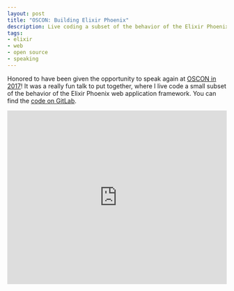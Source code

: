 ```yaml
---
layout: post
title: "OSCON: Building Elixir Phoenix"
description: Live coding a subset of the behavior of the Elixir Phoenix framework.
tags:
- elixir
- web
- open source
- speaking
---
```


Honored to have been given the opportunity to speak again at [OSCON in 2017][oscon]!
It was a really fun talk to put together, where I live code a small subset of the behavior of the Elixir Phoenix web application framework.
You can find the [code on GitLab][code].

<iframe width="100%" height="400" src="https://www.youtube.com/embed/GRXc-jKRESA" frameborder="0" allowfullscreen></iframe>

[oscon]: https://conferences.oreilly.com/oscon/oscon-or/
[code]: https://gitlab.com/iamvery/feenix
